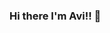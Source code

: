 ### Hi there I'm Avi!! 👋

<!--
**avmancillas/avmancillas** is a ✨ _special_ ✨ repository because its `README.md` (this file) appears on your GitHub profile.

Here are some ideas to get you started:

🔭 I’m currently working on refining my Javascript and React skills.
🌱 I’m currently learning C# and Vue.js.
👯 I’m looking to collaborate on more projects.
🤔 I’m looking for help with more complex back-end solutions.
💬 Ask me about my favorite novel and any book recomendations.
📫 How to reach me: avmancillas@gmail.com
⚡ Fun fact: I'm an avid reader. I'm hoping to one day publish my own book! ...
-->
